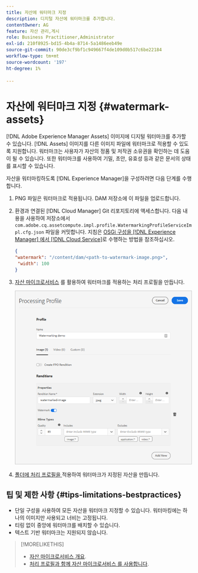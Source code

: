```yaml
---
title: 자산에 워터마크 지정
description: 디지털 자산에 워터마크를 추가합니다.
contentOwner: AG
feature: 자산 관리,게시
role: Business Practitioner,Administrator
exl-id: 210f8925-bd15-4b4a-8714-5a1486eeb49e
source-git-commit: 90de3cf9bf1c949667f4de109d0b517c6be22184
workflow-type: tm+mt
source-wordcount: '197'
ht-degree: 1%

---
```


# 자산에 워터마크 지정 {#watermark-assets}

[!DNL Adobe Experience Manager Assets] 이미지에 디지털 워터마크를 추가할 수 있습니다. [!DNL Assets] 이미지를 다른 이미지 파일에 워터마크로 적용할 수 있도록 지원합니다. 워터마크는 사용자가 자산의 정품 및 저작권 소유권을 확인하는 데 도움이 될 수 있습니다. 또한 워터마크를 사용하여 기밀, 초안, 유효성 등과 같은 문서의 상태를 표시할 수 있습니다.

자산을 워터마킹하도록 [!DNL Experience Manager]을 구성하려면 다음 단계를 수행합니다.

1. PNG 파일은 워터마크로 적용됩니다. DAM 저장소에 이 파일을 업로드합니다.

1. 환경과 연결된 [!DNL Cloud Manager] Git 리포지토리에 액세스합니다. 다음 내용을 사용하여 저장소에서 `com.adobe.cq.assetcompute.impl.profile.WatermarkingProfileServiceImpl.cfg.json` 파일을 커밋합니다. 지침은 [OSGi 구성을 [!DNL Experience Manager] 에서 [!DNL Cloud Service]](/help/implementing/deploying/configuring-osgi.md)로 수행하는 방법을 참조하십시오.

   ```json
   {
   "watermark": "/content/dam/<path-to-watermark-image.png>",
    "width": 100
   }
   ```

1. [자산 마이크로서비스](/help/assets/asset-microservices-configure-and-use.md#create-custom-profile) 를 활용하여 워터마크를 적용하는 처리 프로필을 만듭니다.

   ![워터마크를 만들기 위한 자산 처리 프로필](assets/watermark-processing-profile.png)

1. [폴더에 처리 프로필을 ](/help/assets/asset-microservices-configure-and-use.md#use-profiles) 적용하여 워터마크가 지정된 자산을 만듭니다.

## 팁 및 제한 사항 {#tips-limitations-bestpractices}

* 단일 구성을 사용하여 모든 자산을 워터마크 지정할 수 있습니다. 워터마킹에는 하나의 이미지만 사용되고 너비는 고정됩니다.
* 티링 없이 중앙에 워터마크를 배치할 수 있습니다.
* 텍스트 기반 워터마크는 지원되지 않습니다.

>[!MORELIKETHIS]
>
>* [자산 마이크로서비스 개요](/help/assets/asset-microservices-overview.md).
>* [처리 프로필과 함께 자산 마이크로서비스 를 사용합니다](/help/assets/asset-microservices-configure-and-use.md).

